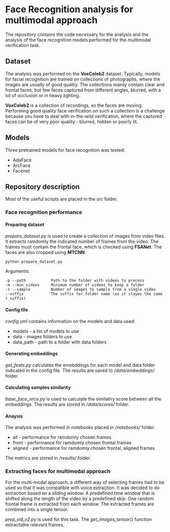 # Face Recognition analysis for multimodal approach

The repository contains the code necessary for the analysis and the analysis of the face recognition models performed for the multimodal verification task. 

## Dataset

The analysis was performed on the **VoxCeleb2** dataset. Typically, models for facial recognition are trained on collections of photographs, where the images are usually of good quality. The collections mainly contain clear and frontal faces, but few faces captured from different angles, blurred, with a lot of occlusion or in heavy lighting.

**VoxCeleb2** is a collection of recordings, so the faces are moving. Performing good quality face verification on such a collection is a challenge because you have to deal with in-the-wild verification, where the captured faces can be of very poor quality - blurred, hidden or poorly lit.

## Models

Three pretrained models for face recognition was tested:
- AdaFace
- ArcFace
- Facenet

## Repository description

Most of the useful scripts are placed in the *src* folder.

### Face recognition performance

#### Preparing dataset

*prepare_dataset.py* is used to create a collection of images from video files. It extracts ramdomly the indicated number of frames from the video. The frames must contain the frontal face, which is checked using **FSANet**. The faces are also cropped using **MTCNN**.

```python
python prepare_dataset.py
```
Arguments:
```
-p --path           Path to the folder with videos to process
-m --min_videos     Minimum number of videos to keep a folder
-s --sample         Number of images to sample from a single video
--suffix            The suffix for folder name (as it stayes the same + suffix)
```

#### Config file

*config.yml* contains information on the models and data used:
- models - a list of models to use 
- data - images folders to use
- data_path - path to a folder with data folders

#### Generating embeddings

*get_feats.py* calculates the emebddings for each model and data folder indicated in the config file. The results are saved to */data/embeddings/* folder. 

#### Calculating samples similarity

*base_face_reco.py* is used to calculate the similatiry score between all the embeddings. The results are stored in */data/scores/* folder.

#### Anaysis

The analysis was performed in notebooks placed in */notebooks/* folder:
- all - performance for ramdomly chosen frames
- front - performance for ramdomly chosen frontal frames
- aligned - performance for ramdomly chosen frontal, aligned frames

The metrics are stored in */results/* folder.

### Extracting faces for multimodal approach

For the multi-modal approach, a different way of selecting frames had to be used so that it was compatible with voice extraction. It was decided to do extraction based on a sliding window. A predefined time window that is shifted along the length of the video by a predefined skip. One random frontal frame is extracted from each window. The extracted frames are combined into a single tensor. 

*prep_vid_v2.py* is used for this task. The *get_images_tensor()* function extractsthe relevant frames.